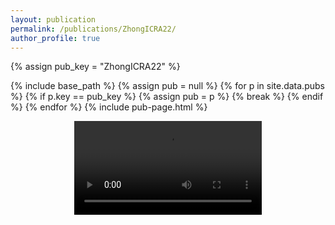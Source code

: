 ```yaml
---
layout: publication
permalink: /publications/ZhongICRA22/
author_profile: true
---
```

{% assign pub_key = "ZhongICRA22" %}

{% include base_path %}
{% assign pub = null %}
{% for p in site.data.pubs %}
  {% if p.key == pub_key %}
    {% assign pub = p %}
    {% break %}
  {% endif %}
{% endfor %}
{% include pub-page.html %}

<div style="text-align: center"> 
    <video style="max-width:500px" controls> 
        <source type="video/mp4" src="/images/icra22-demo.mp4" /> 
    </video>
</div>